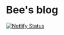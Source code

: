 # Bee's blog

[![Netlify Status](https://api.netlify.com/api/v1/badges/ef097d54-37db-4027-a469-4682e2fe939b/deploy-status)](https://app.netlify.com/sites/bumblebee2196/deploys)
